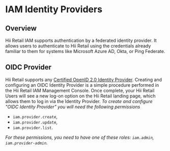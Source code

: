 # IAM Identity Providers

## Overview

Hii Retail IAM supports authentication by a federated identity provider.
It allows users to authenticate to Hii Retail using the credentials already familiar to them for systems like Microsoft Azure AD, Okta, or Ping Federate.  

## OIDC Provider

Hii Retail supports any [Certified OpenID 2.0 Identity Provider](https://openid.net/developers/certified/#OPServices). Creating and configuring an OIDC Identity Provider is a simple procedure performed in the Hii Retail IAM Management Console. Once complete, your Hii Retail Users will see a new log-on option on the Hii Retail landing page, which allows them to log in via the Identity Provider.
*To create and configure "OIDC Identity Provider" you will need the following permissions*

- `iam.provider.create`,
- `iam.provider.update`,
- `iam.provider.list`.

*For these permissions, you need to have one of these roles: `iam.admin`, `iam.provider-admin`.*
